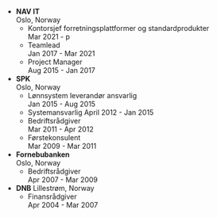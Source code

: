 - **NAV IT**  
Oslo, Norway
    - Kontorsjef forretningsplattformer og standardprodukter  
            Mar 2021 - p
    - Teamlead  
            Jan 2017 - Mar 2021
    - Project Manager   
            Aug 2015 - Jan 2017
- **SPK**  
Oslo, Norway
    - Lønnsystem leverandør ansvarlig  
            Jan 2015 - Aug 2015
    - Systemansvarlig
            April 2012 - Jan 2015
    - Bedriftsrådgiver  
            Mar 2011 - Apr 2012
    - Førstekonsulent   
            Mar 2009 - Mar 2011  
- **Fornebubanken**  
    Oslo, Norway
    - Bedriftsrådgiver  
            Apr 2007 - Mar 2009
- **DNB**
    Lillestrøm, Norway
     - Finansrådgiver  
            Apr 2004 - Mar 2007